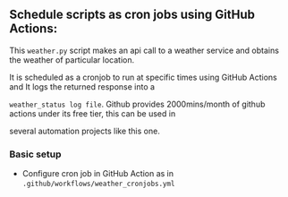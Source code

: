## Schedule scripts as cron jobs using GitHub Actions: 


This ```weather.py``` script makes an api call to a weather service and obtains the weather of particular location.

It is scheduled as a cronjob to run at specific times using GitHub Actions and It logs the returned response into a 

```weather_status log file```. Github provides 2000mins/month of github actions under its free tier, this can be used in 

several automation projects like this one.

### Basic setup

*  Configure cron job in GitHub Action as in  ``` .github/workflows/weather_cronjobs.yml ```
